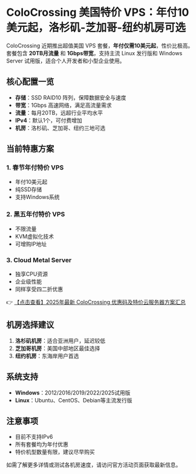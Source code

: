 # ColoCrossing 美国特价 VPS：年付10美元起，洛杉矶-芝加哥-纽约机房可选

ColoCrossing 近期推出超值美国 VPS 套餐，**年付仅需10美元起**，性价比极高。套餐包含 **20TB月流量** 和 **1Gbps带宽**，支持主流 Linux 发行版和 Windows Server 试用版，适合个人开发者和小型企业使用。

## 核心配置一览

- **存储**：SSD RAID10 阵列，保障数据安全与速度
- **带宽**：1Gbps 高速网络，满足高流量需求
- **流量**：每月20TB，远超行业平均水平
- **IPv4**：默认1个，可付费增加
- **机房**：洛杉矶、芝加哥、纽约三地可选

## 当前特惠方案

### 1. 春节年付特价 VPS
- 年付10美元起
- 纯SSD存储
- 支持Windows系统

### 2. 黑五年付特价 VPS
- 不限流量
- KVM虚拟化技术
- 可增购IP地址

### 3. Cloud Metal Server
- 独享CPU资源
- 企业级性能
- 同样享受四二折优惠

👉 [【点击查看】2025年最新 ColoCrossing 优惠码及特价云服务器方案汇总](https://bit.ly/ColoCrossing)

## 机房选择建议

1. **洛杉矶机房**：适合亚洲用户，延迟较低
2. **芝加哥机房**：美国中部地区最佳选择
3. **纽约机房**：东海岸用户首选

## 系统支持

- **Windows**：2012/2016/2019/2022/2025试用版
- **Linux**：Ubuntu、CentOS、Debian等主流发行版

## 注意事项

- 目前不支持IPv6
- 所有套餐均为年付优惠
- 特价机型数量有限，建议尽早购买

如需了解更多详情或测试各机房速度，请访问官方活动页面获取最新信息。